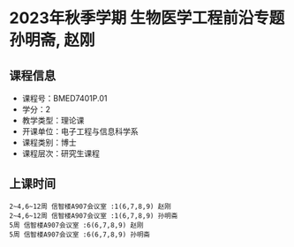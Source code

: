 # 2023年秋季学期 生物医学工程前沿专题 孙明斋, 赵刚






## 课程信息

- 课程号：BMED7401P.01
- 学分：2
- 教学类型：理论课
- 开课单位：电子工程与信息科学系
- 课程类别：博士
- 课程层次：研究生课程

## 上课时间

```
2~4,6~12周 信智楼A907会议室 :1(6,7,8,9) 赵刚
2~4,6~12周 信智楼A907会议室 :1(6,7,8,9) 孙明斋
5周 信智楼A907会议室 :6(6,7,8,9) 赵刚
5周 信智楼A907会议室 :6(6,7,8,9) 孙明斋
```

